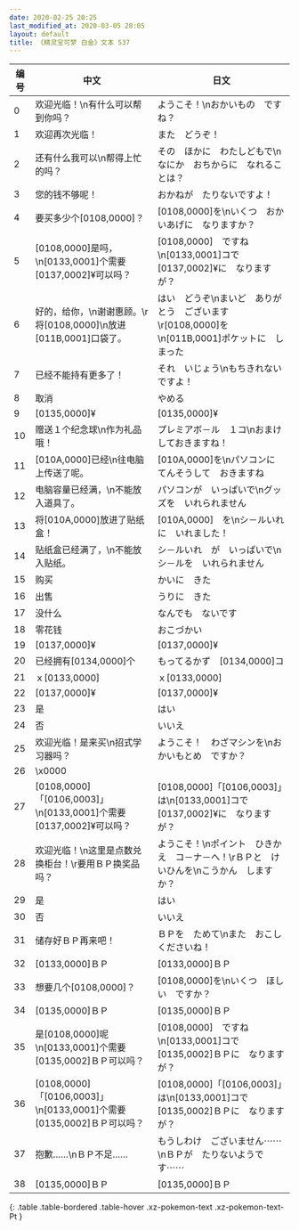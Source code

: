 ```yaml
---
date: 2020-02-25 20:25
last_modified_at: 2020-03-05 20:05
layout: default
title: 《精灵宝可梦 白金》文本 537
---
```

| 编号 | 中文 | 日文 |
| ---- | ---- | ---- |
| 0 | 欢迎光临！\n有什么可以帮到你吗？ | ようこそ！\nおかいもの　ですね？ |
| 1 | 欢迎再次光临！ | また　どうぞ！ |
| 2 | 还有什么我可以\n帮得上忙的吗？ | その　ほかに　わたしどもで\nなにか　おちからに　なれることは？ |
| 3 | 您的钱不够呢！ | おかねが　たりないですよ！ |
| 4 | 要买多少个[0108,0000]？ | [0108,0000]を\nいくつ　おかいあげに　なりますか？ |
| 5 | [0108,0000]是吗，\n[0133,0001]个需要[0137,0002]¥可以吗？ | [0108,0000]　ですね\n[0133,0001]コで　[0137,0002]¥に　なりますが？ |
| 6 | 好的，给你，\n谢谢惠顾。\r将[0108,0000]\n放进[011B,0001]口袋了。 | はい　どうぞ\nまいど　ありがとう　ございます\r[0108,0000]を\n[011B,0001]ポケットに　しまった |
| 7 | 已经不能持有更多了！ | それ　いじょう\nもちきれない　ですよ！ |
| 8 | 取消 | やめる |
| 9 | [0135,0000]¥ | [0135,0000]¥ |
| 10 | 赠送１个纪念球\n作为礼品哦！ | プレミアボ－ル　１コ\nおまけ　しておきますね！ |
| 11 | [010A,0000]已经\n往电脑上传送了呢。 | [010A,0000]を\nパソコンに　てんそうして　おきますね |
| 12 | 电脑容量已经满，\n不能放入道具了。 | パソコンが　いっぱいで\nグッズを　いれられません |
| 13 | 将[010A,0000]放进了贴纸盒！ | [010A,0000]　を\nシ－ルいれに　いれました！ |
| 14 | 贴纸盒已经满了，\n不能放入贴纸。 | シ－ルいれ　が　いっぱいで\nシ－ルを　いれられません |
| 15 | 购买 | かいに　きた |
| 16 | 出售 | うりに　きた |
| 17 | 没什么 | なんでも　ないです |
| 18 | 零花钱 | おこづかい |
| 19 | [0137,0000]¥ | [0137,0000]¥ |
| 20 | 已经拥有[0134,0000]个 | もってるかず　[0134,0000]コ |
| 21 | ｘ[0133,0000] | ｘ[0133,0000] |
| 22 | [0137,0000]¥ | [0137,0000]¥ |
| 23 | 是 | はい |
| 24 | 否 | いいえ |
| 25 | 欢迎光临！是来买\n招式学习器吗？ | ようこそ！　わざマシンを\nおかいもとめ　ですか？ |
| 26 | \x0000 |  |
| 27 | [0108,0000]「[0106,0003]」\n[0133,0001]个需要[0137,0002]¥可以吗？ | [0108,0000]「[0106,0003]」は\n[0133,0001]コで　[0137,0002]¥に　なりますが？ |
| 28 | 欢迎光临！\n这里是点数兑换柜台！\r要用ＢＰ换奖品吗？ | ようこそ！\nポイント　ひきかえ　コ－ナ－へ！\rＢＰと　けいひんを\nこうかん　しますか？ |
| 29 | 是 | はい |
| 30 | 否 | いいえ |
| 31 | 储存好ＢＰ再来吧！ | ＢＰを　ためて\nまた　おこしくださいね！ |
| 32 | [0133,0000]ＢＰ | [0133,0000]ＢＰ |
| 33 | 想要几个[0108,0000]？ | [0108,0000]を\nいくつ　ほしい　ですか？ |
| 34 | [0135,0000]ＢＰ | [0135,0000]ＢＰ |
| 35 | 是[0108,0000]呢\n[0133,0001]个需要[0135,0002]ＢＰ可以吗？ | [0108,0000]　ですね\n[0133,0001]コで　[0135,0002]ＢＰに　なりますが？ |
| 36 | [0108,0000]「[0106,0003]」\n[0133,0001]个需要[0135,0002]ＢＰ可以吗？ | [0108,0000]「[0106,0003]」は\n[0133,0001]コで　[0135,0002]ＢＰに　なりますが？ |
| 37 | 抱歉……\nＢＰ不足…… | もうしわけ　ございません⋯⋯\nＢＰが　たりないようです⋯⋯ |
| 38 | [0135,0000]ＢＰ | [0135,0000]ＢＰ |
{: .table .table-bordered .table-hover .xz-pokemon-text .xz-pokemon-text-Pt }